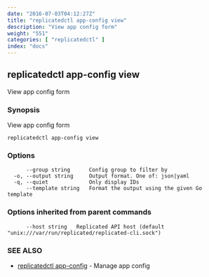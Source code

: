 ```yaml
---
date: "2016-07-03T04:12:27Z"
title: "replicatedctl app-config view"
description: "View app config form"
weight: "551"
categories: [ "replicatedctl" ]
index: "docs"
---
```


## replicatedctl app-config view

View app config form

### Synopsis


View app config form

```
replicatedctl app-config view
```

### Options

```
      --group string      Config group to filter by
  -o, --output string     Output format. One of: json|yaml
  -q, --quiet             Only display IDs
      --template string   Format the output using the given Go template
```

### Options inherited from parent commands

```
      --host string   Replicated API host (default "unix:///var/run/replicated/replicated-cli.sock")
```

### SEE ALSO
* [replicatedctl app-config](/api/replicatedctl/replicatedctl_app-config/)	 - Manage app config

